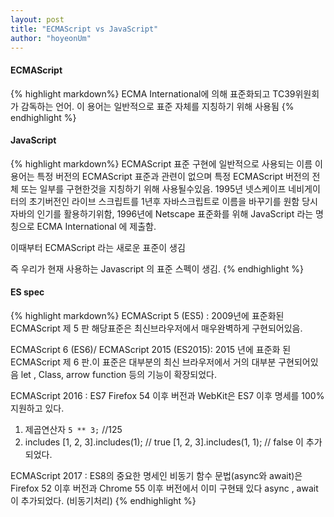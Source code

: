 ```yaml
---
layout: post
title: "ECMAScript vs JavaScript"
author: "hoyeonUm"
---
```


#### ECMAScript
{% highlight markdown%}
ECMA International에 의해 표준화되고 TC39위원회가 감독하는 언어. 이 용어는 일반적으로 표준 자체를 지칭하기 위해 사용됨
{% endhighlight %}

#### JavaScript
{% highlight markdown%}
ECMAScript 표준 구현에 일반적으로 사용되는 이름
이 용어는 특정 버전의 ECMAScript 표준과 관련이 없으며 특정 ECMAScript 버전의 전체 또는 일부를 구현한것을 지칭하기 위해 사용될수있음.
1995년 넷스케이프 네비게이터의 초기버전인 라이브 스크립트를 1년후 자바스크립트로 이름을 바꾸기를 원함 당시 자바의 인기를 활용하기위함,
1996년에 Netscape 표준화를 위해 JavaScript 라는 명칭으로 ECMA International 에 제출함.

이때부터 ECMAScript 라는 새로운 표준이 생김

즉 우리가 현재 사용하는 Javascript 의 표준 스펙이 생김.
{% endhighlight %}

#### ES spec 
{% highlight markdown%}
ECMAScript 5 (ES5) : 2009년에 표준화된 ECMAScript 제 5 판 해당표준은 최신브라우저에서 매우완벽하게 구현되어있음.

ECMAScript 6 (ES6)/ ECMAScript 2015 (ES2015):  2015 년에 표준화 된 ECMAScript 제 6 판.이 표준은 대부분의 최신 브라우저에서 거의 대부분 구현되어있음
let , Class, arrow function 등의 기능이 확장되었다.

ECMAScript 2016 : ES7 Firefox 54 이후 버전과 WebKit은 ES7 이후 명세를 100% 지원하고 있다.
1) 제곱연산자 `5 ** 3;` //125
2) includes
[1, 2, 3].includes(1); // true
[1, 2, 3].includes(1, 1); // false
이 추가되었다.

ECMAScript 2017 :  ES8의 중요한 명세인 비동기 함수 문법(async와 await)은 Firefox 52 이후 버전과 Chrome 55 이후 버전에서 이미 구현돼 있다
async , await 이 추가되었다. (비동기처리) 
{% endhighlight %}
